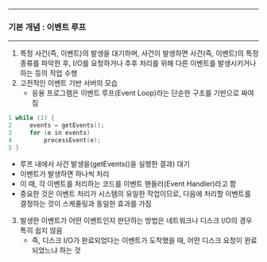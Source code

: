 -----
### 기본 개념 : 이벤트 루프
-----
1. 특정 사건(즉, 이벤트)의 발생을 대기하며, 사건이 발생하면 사건(즉, 이벤트)의 특정 종류를 파악한 후, I/O를 요청하거나 추후 처리를 위해 다른 이벤트를 발생시키거나 하는 등의 작업 수행
2. 고전적인 이벤트 기반 서버의 모습
   - 응용 프로그램은 이벤트 루프(Event Loop)라는 단순한 구조를 기반으로 짜여짐
```c
1 while (1) {
2     events = getEvents();
3     for (e in events)
4         processEvent(e);
5 }
```

   - 루프 내에서 사건 발생을(getEvents()을 실행한 결과) 대기
   - 이벤트가 발생하면 하나씩 처리
   - 이 때, 각 이벤트를 처리하는 코드를 이벤트 핸들러(Event Handler)라고 함
   - 중요한 것은 이벤트 처리가 시스템의 유일한 작업이므로, 다음에 처리할 이벤트를 결정하는 것이 스케줄링과 동일한 효과를 가짐

3. 발생한 이벤트가 어떤 이벤트인지 판단하는 방법은 네트워크나 디스크 I/O의 경우 특히 쉽지 않음
   - 즉, 디스크 I/O가 완료되었다는 이벤트가 도착했을 때, 어떤 디스크 요청이 완료되었느냐 하는 것

